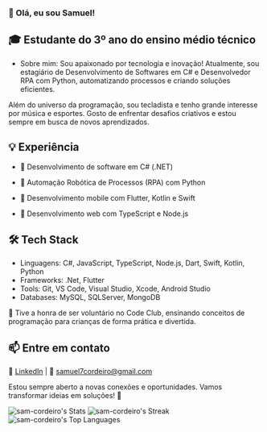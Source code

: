 ### 👋 Olá, eu sou Samuel!
## 🎓 Estudante do 3º ano do ensino médio técnico

- Sobre mim:
Sou apaixonado por tecnologia e inovação! Atualmente, sou estagiário de Desenvolvimento de Softwares em C# e Desenvolvedor RPA com Python, automatizando processos e criando soluções eficientes.

Além do universo da programação, sou tecladista e tenho grande interesse por música e esportes. Gosto de enfrentar desafios criativos e estou sempre em busca de novos aprendizados.

## 💡 Experiência
- 🔹 Desenvolvimento de software em C# (.NET)

- 🔹 Automação Robótica de Processos (RPA) com Python

- 🔹 Desenvolvimento mobile com Flutter, Kotlin e Swift

- 🔹 Desenvolvimento web com TypeScript e Node.js
## 🛠️ Tech Stack
          
- Linguagens: C#, JavaScript, TypeScript, Node.js, Dart, Swift, Kotlin, Python
- Frameworks: .Net, Flutter
- Tools: Git, VS Code, Visual Studio, Xcode, Android Studio
- Databases: MySQL, SQLServer, MongoDB

💚 Tive a honra de ser voluntário no Code Club, ensinando conceitos de programação para crianças de forma prática e divertida.

## 📫 Entre em contato
🔗 <a href="https://www.linkedin.com/in/samuel-cordeiro-/">LinkedIn</a> | 📧 samuel7cordeiro@gmail.com

Estou sempre aberto a novas conexões e oportunidades. Vamos transformar ideias em soluções! 🚀

![sam-cordeiro's Stats](https://github-readme-stats.vercel.app/api?username=sam-cordeiro&theme=tokyonight&show_icons=true&hide_border=false&count_private=true)
![sam-cordeiro's Streak](https://github-readme-streak-stats.herokuapp.com/?user=sam-cordeiro&theme=tokyonight&hide_border=false)
<br>
![sam-cordeiro's Top Languages](https://github-readme-stats.vercel.app/api/top-langs/?username=sam-cordeiro&theme=tokyonight&show_icons=true&hide_border=false&layout=compact)
